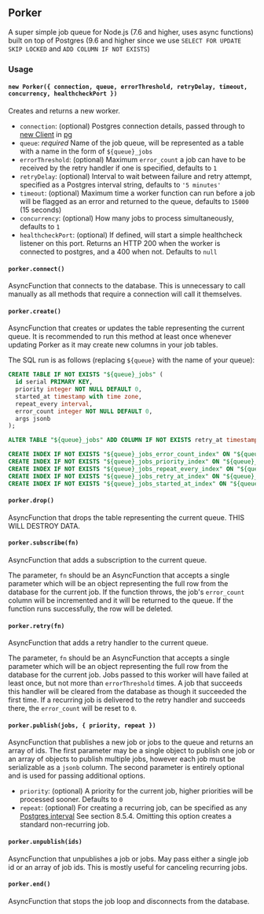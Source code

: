 ## Porker

A super simple job queue for Node.js (7.6 and higher, uses async functions) built on top of Postgres (9.6 and higher since we use `SELECT FOR UPDATE SKIP LOCKED` and `ADD COLUMN IF NOT EXISTS`)

### Usage


#### `new Porker({ connection, queue, errorThreshold, retryDelay, timeout, concurrency, healthcheckPort })`

Creates and returns a new worker.

- `connection`: (optional) Postgres connection details, passed through to [new Client](https://node-postgres.com/api/client#new-client-config-object-) in [pg](https://node-postgres.com/)
- `queue`: *required* Name of the job queue, will be represented as a table with a name in the form of `${queue}_jobs`
- `errorThreshold`: (optional) Maximum `error_count` a job can have to be received by the retry handler if one is specified, defaults to `1`
- `retryDelay`: (optional) Interval to wait between failure and retry attempt, specified as a Postgres interval string, defaults to `'5 minutes'`
- `timeout`: (optional) Maximum time a worker function can run before a job will be flagged as an error and returned to the queue, defaults to `15000` (15 seconds)
- `concurrency`: (optional) How many jobs to process simultaneously, defaults to `1`
- `healthcheckPort`: (optional) If defined, will start a simple healthcheck listener on this port. Returns an HTTP 200 when the worker is connected to postgres, and a 400 when not. Defaults to `null`

#### `porker.connect()`

AsyncFunction that connects to the database. This is unnecessary to call manually as all methods that require a connection will call it themselves.

#### `porker.create()`

AsyncFunction that creates or updates the table representing the current queue. It is recommended to run this method at least once whenever updating Porker as it may create new columns in your job tables.

The SQL run is as follows (replacing `${queue}` with the name of your queue):

```sql
CREATE TABLE IF NOT EXISTS "${queue}_jobs" (
  id serial PRIMARY KEY,
  priority integer NOT NULL DEFAULT 0,
  started_at timestamp with time zone,
  repeat_every interval,
  error_count integer NOT NULL DEFAULT 0,
  args jsonb
);

ALTER TABLE "${queue}_jobs" ADD COLUMN IF NOT EXISTS retry_at timestamp with time zone;

CREATE INDEX IF NOT EXISTS "${queue}_jobs_error_count_index" ON "${queue}_jobs" (error_count);
CREATE INDEX IF NOT EXISTS "${queue}_jobs_priority_index" ON "${queue}_jobs" (priority);
CREATE INDEX IF NOT EXISTS "${queue}_jobs_repeat_every_index" ON "${queue}_jobs" (repeat_every);
CREATE INDEX IF NOT EXISTS "${queue}_jobs_retry_at_index" ON "${queue}_jobs" (retry_at);
CREATE INDEX IF NOT EXISTS "${queue}_jobs_started_at_index" ON "${queue}_jobs" (started_at);
```

#### `porker.drop()`

AsyncFunction that drops the table representing the current queue. THIS WILL DESTROY DATA.

#### `porker.subscribe(fn)`

AsyncFunction that adds a subscription to the current queue.

The parameter, `fn` should be an AsyncFunction that accepts a single parameter which will be an object representing the full row from the database for the current job. If the function throws, the job's `error_count` column will be incremented and it will be returned to the queue. If the function runs successfully, the row will be deleted.

#### `porker.retry(fn)`

AsyncFunction that adds a retry handler to the current queue.

The parameter, `fn` should be an AsyncFunction that accepts a single parameter which will be an object representing the full row from the database for the current job. Jobs passed to this worker will have failed at least once, but not more than `errorThreshold` times. A job that succeeds this handler will be cleared from the database as though it succeeded the first time. If a recurring job is delivered to the retry handler and succeeds there, the `error_count` will be reset to `0`.

#### `porker.publish(jobs, { priority, repeat })`

AsyncFunction that publishes a new job or jobs to the queue and returns an array of ids. The first parameter may be a single object to publish one job or an array of objects to publish multiple jobs, however each job must be serializable as a `jsonb` column. The second parameter is entirely optional and is used for passing additional options.

- `priority`: (optional) A priority for the current job, higher priorities will be processed sooner. Defaults to `0`
- `repeat`: (optional) For creating a recurring job, can be specified as any [Postgres interval](https://www.postgresql.org/docs/9.5/static/datatype-datetime.html) See section 8.5.4. Omitting this option creates a standard non-recurring job.

#### `porker.unpublish(ids)`

AsyncFunction that unpublishes a job or jobs. May pass either a single job id or an array of job ids. This is mostly useful for canceling recurring jobs.

#### `porker.end()`

AsyncFunction that stops the job loop and disconnects from the database.
